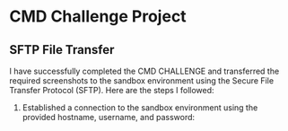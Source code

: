 # CMD Challenge Project

## SFTP File Transfer

I have successfully completed the CMD CHALLENGE and transferred the required screenshots to the sandbox environment using the Secure File Transfer Protocol (SFTP). Here are the steps I followed:

1. Established a connection to the sandbox environment using the provided hostname, username, and password:


